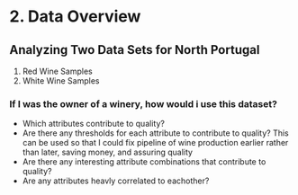 # 2. Data Overview
 ## Analyzing Two Data Sets for North Portugal
 1. Red Wine Samples
 2. White Wine Samples
 
### If I was the owner of a winery, how would i use this dataset?
 - Which attributes contribute to quality?
 - Are there any thresholds for each attribute to contribute to quality? This can be used so that I could fix pipeline of wine production earlier rather than later, saving money, and assuring quality 
 - Are there any interesting attribute combinations that contribute to quality?
 - Are any attributes heavly correlated to eachother?
